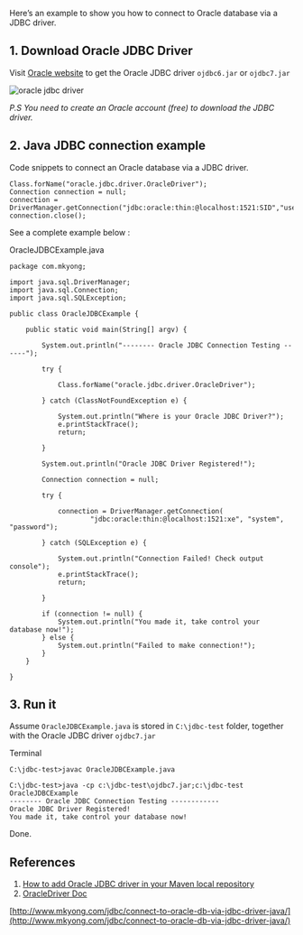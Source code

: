 Here’s an example to show you how to connect to Oracle database via a JDBC driver.

## 1\. Download Oracle JDBC Driver

Visit [Oracle website](http://www.oracle.com/technetwork/database/features/jdbc/index-091264.html) to get the Oracle JDBC driver `ojdbc6.jar` or `ojdbc7.jar`

![oracle jdbc driver](http://www.mkyong.com/wp-content/uploads/2011/01/download-oracle-jdbc-driver.png)

_P.S You need to create an Oracle account (free) to download the JDBC driver._

## 2\. Java JDBC connection example

Code snippets to connect an Oracle database via a JDBC driver.

    Class.forName("oracle.jdbc.driver.OracleDriver");
    Connection connection = null;
    connection = DriverManager.getConnection("jdbc:oracle:thin:@localhost:1521:SID","username","password");
    connection.close();

See a complete example below :

OracleJDBCExample.java

    package com.mkyong;

    import java.sql.DriverManager;
    import java.sql.Connection;
    import java.sql.SQLException;

    public class OracleJDBCExample {

        public static void main(String[] argv) {

            System.out.println("-------- Oracle JDBC Connection Testing ------");

            try {

                Class.forName("oracle.jdbc.driver.OracleDriver");

            } catch (ClassNotFoundException e) {

                System.out.println("Where is your Oracle JDBC Driver?");
                e.printStackTrace();
                return;

            }

            System.out.println("Oracle JDBC Driver Registered!");

            Connection connection = null;

            try {

                connection = DriverManager.getConnection(
                        "jdbc:oracle:thin:@localhost:1521:xe", "system", "password");

            } catch (SQLException e) {

                System.out.println("Connection Failed! Check output console");
                e.printStackTrace();
                return;

            }

            if (connection != null) {
                System.out.println("You made it, take control your database now!");
            } else {
                System.out.println("Failed to make connection!");
            }
        }

    }

## 3\. Run it

Assume `OracleJDBCExample.java` is stored in `C:\jdbc-test` folder, together with the Oracle JDBC driver `ojdbc7.jar`

Terminal

    C:\jdbc-test>javac OracleJDBCExample.java

    C:\jdbc-test>java -cp c:\jdbc-test\ojdbc7.jar;c:\jdbc-test OracleJDBCExample
    -------- Oracle JDBC Connection Testing ------------
    Oracle JDBC Driver Registered!
    You made it, take control your database now!

Done.

## References

1.  [How to add Oracle JDBC driver in your Maven local repository](https://www.mkyong.com/maven/how-to-add-oracle-jdbc-driver-in-your-maven-local-repository/)
2.  [OracleDriver Doc](http://docs.oracle.com/cd/E11882_01/appdev.112/e13995/oracle/jdbc/OracleDriver.html)

[http://www.mkyong.com/jdbc/connect-to-oracle-db-via-jdbc-driver-java/](http://www.mkyong.com/jdbc/connect-to-oracle-db-via-jdbc-driver-java/)
